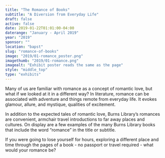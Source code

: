```yaml
---
title: "The Romance of Books"
subtitle: "A Diversion from Everyday Life"
draft: false
active: false
date: 2019-01-22T01:01:00-04:00
daterange: "January - April 2019"
year: "2019"
sponsor: ""
location: "bapst"
slug: "romance-of-books"
image: "2019/01-romance_poster.png"
imagethumb: "2019/01-romance.png"
imagealt: "Exhibit poster reads the same as the page"
style: "middle_top"
type: "exhibits"
---
```


Many of us are familiar with romance as a concept of romantic love, but what if we looked at it in a different way? In literature, romance can be associated with adventure and things remote from everyday life. It evokes glamour, allure, and mystique, qualities of excitement.

In addition to the expected tales of romantic love, Burns Library’s romances are convenient, armchair travel introductions to far away places and cultures. On display are a few examples of the many Burns Library books that include the word “romance” in the title or subtitle.

If you were going to lose yourself for hours, exploring a different place and time through the pages of a book - no passport or travel required - what would your romance be?

